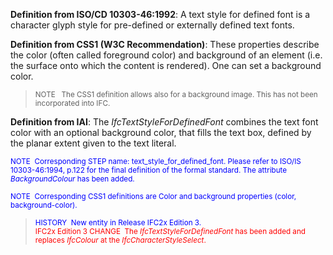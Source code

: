 **Definition
from ISO/CD 10303-46:1992**: A text style for defined font is a character glyph style for pre-defined or externally defined text fonts.

**Definition
from CSS1 (W3C
Recommendation)**: These properties describe the color (often called foreground color) and background of an element (i.e. the surface onto which the content is rendered). One can set a background color.

> <small>NOTE
&nbsp;
The CSS1 definition allows also for a background image. This has not
been incorporated into IFC.
  </small>

**Definition
from IAI**: The _IfcTextStyleForDefinedFont_ combines the text font color with an optional background color, that fills the text box, defined by the planar extent given to the text literal.

> <small>
  <font color="#0000ff">
NOTE&nbsp; Corresponding
STEP name: text_style_for_defined_font. Please refer to ISO/IS
10303-46:1994, p.122 for the
final definition of the formal standard. The attribute <i>BackgroundColour</i>
has been added.</font>
  </small>

> <small>
  <font color="#0000ff">NOTE&nbsp;
Corresponding CSS1 definitions are Color and background
properties (color, background-color).</font>
  </small>

> <small><font color="#0000ff">HISTORY&nbsp;
New entity in Release IFC2x Edition 3.</font></small>  
> <font color="#ff0000"><small>IFC2x
Edition 3 CHANGE&nbsp; The <i>IfcTextStyleForDefinedFont</i>
has been added and replaces <i>IfcColour</i>
at the <i>IfcCharacterStyleSelect</i>.</small></font>